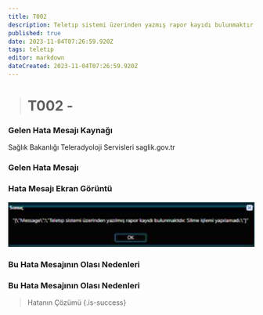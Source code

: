 ```yaml
---
title: T002
description: Teletıp sistemi üzerinden yazmış rapor kayıdı bulunmaktır. Silme işlemi yapılamadı.
published: true
date: 2023-11-04T07:26:59.920Z
tags: teletıp
editor: markdown
dateCreated: 2023-11-04T07:26:59.920Z
---
```


> # T002 - 

### Gelen Hata Mesajı Kaynağı
Sağlık Bakanlığı Teleradyoloji Servisleri  saglik.gov.tr  

### Gelen Hata Mesajı 

### Hata Mesajı Ekran Görüntü

![t002.png](/hatagoruntu/t002.png)

### Bu Hata Mesajının Olası Nedenleri 


### Bu Hata Mesajının Olası Nedenleri 


> Hatanın Çözümü
{.is-success}


